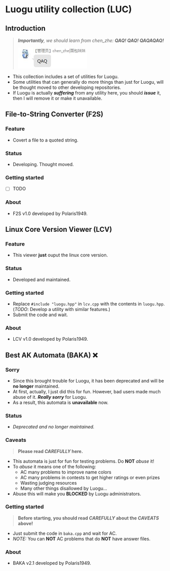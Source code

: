 # Luogu utility collection (LUC)

## Introduction
> ***Importantly**, we should learn from chen_zhe: **QAQ! QAQ! QAQAQAQ!***
>
> ![Picture for showing chen_zhe QAQ](https://raw.githubusercontent.com/Polaris1949/Disk/master/image/cz_qaq.jpg)

- This collection includes a set of utilities for Luogu.
- Some utilities that can generally do more things than just for Luogu, will be thought moved to other developing repositories.
- If Luogu is actually ***suffering*** from any utility here, you should ***issue*** it, then I will remove it or make it unavailable.

## File-to-String Converter (F2S)

### Feature
- Covert a file to a quoted string.

### Status
- Developing. Thought moved.

### Getting started
- [ ] TODO

### About
- F2S v1.0 developed by Polaris1949.

## Linux Core Version Viewer (LCV)

### Feature
- This viewer **just** ouput the linux core version.

### Status
- Developed and maintained.

### Getting started
- Replace `#include "luogu.hpp"` in `lcv.cpp` with the contents in `luogu.hpp`. (*TODO*: Develop a utility with similar features.)
- Submit the code and wait.

### About
- LCV v1.0 developed by Polaris1949.

## Best AK Automata (BAKA) :x:

### Sorry
- Since this brought trouble for Luogu, it has been deprecated and will be **no longer** maintained.
- At first, actually, I just did this for fun. However, bad users made much abuse of it. ***Really sorry*** for Luogu.
- As a result, this automata is **unavailable** now.

### Status
- *Deprecated and no longer maintained.*

### Caveats
> **Please read *CAREFULLY* here.**

- This automata is just for fun for testing problems. Do **NOT** *abuse* it!
- To *abuse* it means one of the following:
    - AC many problems to improve name colors
    - AC many problems in contests to get higher ratings or even prizes
    - Wasting judging resources
    - Many other things disallowed by Luogu...
- Abuse this will make you **BLOCKED** by Luogu administrators.

### Getting started
> **Before starting, you should read *CAREFULLY* about the *CAVEATS* above!**

- Just submit the code in `baka.cpp` and wait for AC.
- *NOTE:* You can **NOT** AC problems that do **NOT** have answer files.

### About
- BAKA v2.1 developed by Polaris1949.
